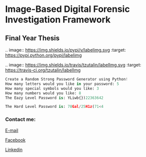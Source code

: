 


Image-Based Digital Forensic Investigation Framework
========

Final Year Thesis
--
.. image:: https://img.shields.io/pypi/v/labelimg.svg
        :target: https://pypi.python.org/pypi/labelimg

.. image:: https://img.shields.io/travis/tzutalin/labelImg.svg
        :target: https://travis-ci.org/tzutalin/labelImg


```python
Create a Random Strong Password Generator using Python!
How many letters would you like in your password: 5
How many special symbols would you like: 3
How many numbers would you like: 8
The Eazy Level Password is: YLiwb{})22363642 

The Hard Level Password is: 78Gal/25H1z(71<4
```






<!-- all link is here -->


### Contact me:

[E-mail](tanvirpoly@gmail.com)

[Facebook]( https://www.facebook.com/tanvirfbid)

[Linkedin]( https://www.linkedin.com/in/tanvirx/)